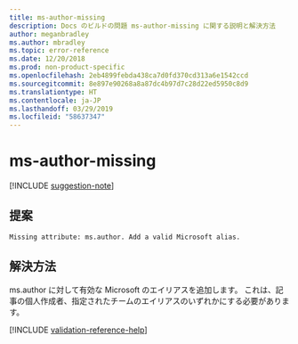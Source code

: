 ```yaml
---
title: ms-author-missing
description: Docs のビルドの問題 ms-author-missing に関する説明と解決方法
author: meganbradley
ms.author: mbradley
ms.topic: error-reference
ms.date: 12/20/2018
ms.prod: non-product-specific
ms.openlocfilehash: 2eb4899febda438ca7d0fd370cd313a6e1542ccd
ms.sourcegitcommit: 8e897e90268a8a87dc4b97d7c28d22ed5950c8d9
ms.translationtype: HT
ms.contentlocale: ja-JP
ms.lasthandoff: 03/29/2019
ms.locfileid: "58637347"
---
```

# <a name="ms-author-missing"></a>ms-author-missing

[!INCLUDE [suggestion-note](includes/suggestion-note.md)]

## <a name="suggestion"></a>提案

`Missing attribute: ms.author. Add a valid Microsoft alias.`

## <a name="resolution"></a>解決方法

ms.author に対して有効な Microsoft のエイリアスを追加します。 これは、記事の個人作成者、指定されたチームのエイリアスのいずれかにする必要があります。

<!--make sure to add this file to your includes folder and verify the path-->
[!INCLUDE [validation-reference-help](includes/validation-reference-help.md)]